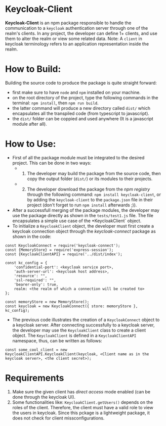 # Keycloak-Client
**Keycloak-Client** is an npm package responsible to handle the communication to a `keycloak` authentication server through one of the realm's clients. In any project, the developer can define 1+ clients, and use them to alter the realm or view some related data. Note: A `client` in keycloak terminology refers to an application representation inside the realm. 

# How to Build:
Building the source code to produce the package is quite straight forward: 
* first make sure to have `node` and `npm` installed on your machine.
* on the root directory of the project, type the following commands in the terminal: `npm install`, then `npm run build`.
* the latter command will produce a new directory called `dist/` which encapsulates all the transpiled code (from typescript to javascript).
* the `dist/` folder can be coppied and used anywhere (It is a javascript module after all).


# How to Use:
* First of all the package module must be integrated to the desired project. This can be done in two ways:
  * 1) The developer may build the package from the source code, then copy the output folder (`dist/`) or its modules to their projects.
  * 2) The developer download the package from the *npm registry* through the following command: `npm install keycloak-client`, or by adding the `keycloak-client` to the `package.json` file in their project (don't forget to run `npm install` afterwards ;)).
* After a successfull merging of the package modules, the developer may use the package directly as shown in the `tests/test1.js` file. The file encapsulates a simple use case of the *KeycloakClient` object. 
* To initialize a `KeycloakClient` object, the developer must first create a keycloak connection object through the *keycloak-connect* package as shown in the code:

```
const KeycloakConnect = require('keycloak-connect');
const {MemoryStore} = require('express-session');
const {KeycloakClientAPI} = require('../dist/index');

const kc_config = {
    'confidential-port': <keycloak service port>,
    'auth-server-url': <keycloak host address>,
    'resource': "", 
    'ssl-required': "",
    'bearer-only': true,
    realm: <the realm of which a connection will be created to>
};

const memoryStore = new MemoryStore();                       
const keycloak = new KeycloakConnect({ store: memoryStore }, kc_config);
```
* The previous code illustrates the creation of a `KeycloakConnect` object to a keycloak server. After connecting successfully to a keycloak server, the developer may use the `KeycloakClient` class to create a client object. The `KeycloakClient` is defined in a `KeycloakClientAPI` namespace, thus, can be written as follows:
```
const some_cool_client = new KeycloakClientAPI.KeycloakClient(keycloak, <Client name as in the keycloak server>, <the client secret>);
```

# Requirements
1) Make sure the given client has *direct access* mode enabled (can be done through the keycloak UI).
2) Some functionalities like: `KeycloakClient.getUsers()` depends on the roles of the client. Therefore, the client must have a valid role to view the users in keycloak. Since this pckage is a lightweight package, it does not check for client missconfigurations.
